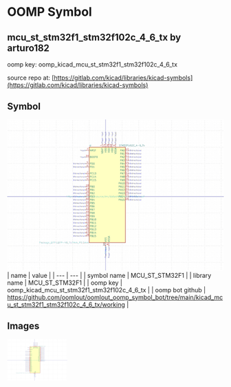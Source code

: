 # OOMP Symbol  
## mcu_st_stm32f1_stm32f102c_4_6_tx  by arturo182  
  
oomp key: oomp_kicad_mcu_st_stm32f1_stm32f102c_4_6_tx  
  
source repo at: [https://gitlab.com/kicad/libraries/kicad-symbols](https://gitlab.com/kicad/libraries/kicad-symbols)  
## Symbol  
  
[![working.png](working_600.png)](working.png)  
| name | value | 
| --- | --- | 
| symbol name | MCU_ST_STM32F1 | 
| library name | MCU_ST_STM32F1 | 
| oomp key | oomp_kicad_mcu_st_stm32f1_stm32f102c_4_6_tx | 
| oomp bot github | https://github.com/oomlout/oomlout_oomp_symbol_bot/tree/main/kicad_mcu_st_stm32f1_stm32f102c_4_6_tx/working | 
## Images  
  
[![working.png](working_140.png)](working.png)  
